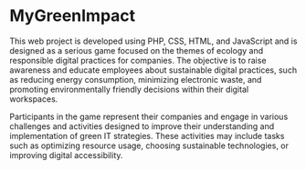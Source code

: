 # MyGreenImpact

This web project is developed using PHP, CSS, HTML, and JavaScript and is designed as a serious game focused on the themes of ecology and responsible digital practices for companies. The objective is to raise awareness and educate employees about sustainable digital practices, such as reducing energy consumption, minimizing electronic waste, and promoting environmentally friendly decisions within their digital workspaces.

Participants in the game represent their companies and engage in various challenges and activities designed to improve their understanding and implementation of green IT strategies. These activities may include tasks such as optimizing resource usage, choosing sustainable technologies, or improving digital accessibility.
